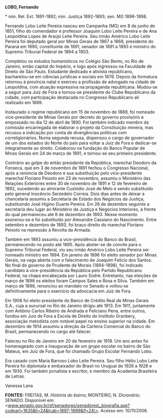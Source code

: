 **LOBO, Fernando**

\* min. Rel. Ext. 1891-1892; min. Justiça 1892-1893; sen. MG 1896-1898.

Fernando Lobo Leite Pereira nasceu em Campanha (MG) em 8 de junho de
1851, filho do comendador e professor Joaquim Lobo Leite Pereira e de
Ana Leopoldina Lopes de Araújo Leite Pereira. Seu irmão Américo Lobo
Leite Pereira foi deputado geral por Minas Gerais de 1867 a 1868,
presidente do Paraná em 1890, constituinte de 1891, senador de 1891 a
1893 e ministro do Supremo Tribunal Federal de 1894 a 1903.

Completou os estudos humanísticos no Colégio São Bento, no Rio de
Janeiro, então capital do Império, e logo após ingressou na Faculdade de
Direito de São Paulo. Estudante dedicado e ativista republicano,
bacharelou-se em ciências jurídicas e sociais em 1876. Depois da
formatura retornou à província natal e exerceu a profissão de advogado
na cidade de Leopoldina, com atuação expressiva na propaganda
republicana. Mudou-se a seguir para Juiz de Fora e tornou-se presidente
do Clube Republicano da cidade, com participação destacada no Congresso
Republicano ali realizado em 1889.

Instaurado o regime republicano em 15 de novembro de 1889, foi nomeado
vice-presidente de Minas Gerais por decreto do governo provisório e
empossado no dia 12 de abril de 1890. Foi também indicado membro da
comissão encarregada de elaborar o projeto da Constituição mineira, mas
recusou a indicação por conta de divergências políticas com
correligionários. Numa segunda recusa, dispensou o cargo de governador
de um dos estados do Norte do país para voltar a Juiz de Fora e
dedicar-se integralmente ao direito. Colaborou na fundação do Banco
Popular de Minas Gerais em 24 de março de 1891, e tornou-se seu primeiro
presidente.

Contrário ao golpe do então presidente da República, marechal Deodoro da
Fonseca, que em 3 de novembro de 1891 fechou o Congresso Nacional, após
a renúncia de Deodoro e sua substituição pelo vice-presidente marechal
Floriano Peixoto em 23 de novembro, assumiu o Ministério das Relações
Exteriores entre 30 de novembro de 1891 e 12 de fevereiro de 1892,
sucedendo ao almirante Custódio José de Melo e sendo substituído pelo
general Inocêncio Serzedelo Correia. Dois dias antes de deixar a
chancelaria assumiu a Secretaria de Estado dos Negócios da Justiça,
substituindo José Higino Duarte Pereira. Em 26 de dezembro seguinte a
secretaria deu lugar ao Ministério da Justiça e Negócios Interiores, à
frente do qual permaneceu até 8 de dezembro de 1893. Nesse momento
exonerou-se e foi substituído por Alexandre Cassiano do Nascimento.
Entre setembro e dezembro de 1893, foi braço direito do marechal
Floriano Peixoto na repressão à Revolta da Armada.

Também em 1893 assumiu a vice-presidência do Banco do Brasil,
permanecendo no posto até 1895. Após abster-se de convite para o Supremo
Tribunal Federal, viu seu irmão Américo Lobo Leite Pereira ser nomeado
ministro em 1894. Em janeiro de 1896 foi eleito senador por Minas
Gerais, na vaga aberta com o falecimento de Joaquim Felício dos Santos.
No final do governo de Prudente de Morais (1894-1898), foi indicado
candidato à vice-presidência da República pelo Partido Republicano
Federal, na chapa encabeçada por Lauro Sodré. Entretanto, nas eleições
de março de 1898 os eleitos foram Campos Sales e Rosa e Silva. Também em
março de 1898, renunciou ao mandato no Senado e voltou-se
definitivamente para o exercício da advocacia em Juiz de Fora.

Em 1908 foi eleito presidente do Banco de Crédito Real de Minas Gerais
S.A., cuja a sucursal no Rio de Janeiro dirigiu até 1913. Em 1911,
juntamente com Antônio Carlos Ribeiro de Andrada e Feliciano Pena, entre
outros, fundou em Juiz de Fora a Escola de Direito do Instituto
Granbery, associação metodista com notável papel no ensino superior na
cidade. Em dezembro de 1914 assumiu a direção da Carteira Comercial do
Banco do Brasil, permanecendo no cargo até falecer.

Faleceu no Rio de Janeiro em 20 de fevereiro de 1918. Um ano antes foi
homenageado com a inauguração de um grupo escolar no bairro de São
Mateus, em Juiz de Fora, que foi chamado Grupo Escolar Fernando Lobo.

Era casado com Maria Barroso Lobo Leite Pereira. Seu filho Hélio Lobo
Leite Pereira foi diplomata e embaixador do Brasil no Uruguai de 1926 a
1928 e em 1930. Foi também jornalista e escritor, e membro da Academia
Brasileira de Letras.

Vanessa Lana

**FONTES:** FREITAS, M. *História do bairro*; MONTEIRO, N. *Dicionário*;
SENADO. Disponível em:
\<www.senado.gov.br/sf/senadores/senadores\_biografia.asp?codparl=1635&li=24&lcab=1897-1899&lf=24\>.
Acesso em: 10/11/2008.
